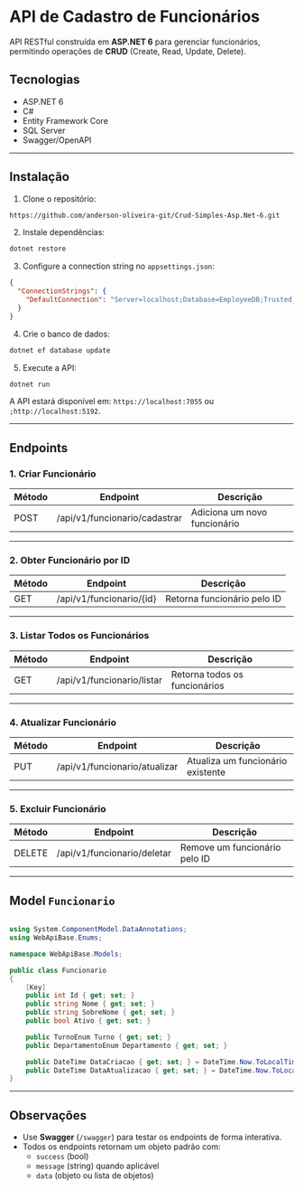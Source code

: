 
# API de Cadastro de Funcionários

API RESTful construída em **ASP.NET 6** para gerenciar funcionários, permitindo operações de **CRUD** (Create, Read, Update, Delete).

## Tecnologias

- ASP.NET 6
- C#
- Entity Framework Core
- SQL Server
- Swagger/OpenAPI

---

## Instalação

1. Clone o repositório:

```bash
https://github.com/anderson-oliveira-git/Crud-Simples-Asp.Net-6.git
```

2. Instale dependências:

```bash
dotnet restore
```

3. Configure a connection string no `appsettings.json`:

```json
{
  "ConnectionStrings": {
    "DefaultConnection": "Server=localhost;Database=EmployeeDB;Trusted_Connection=True;"
  }
}
```

4. Crie o banco de dados:

```bash
dotnet ef database update
```

5. Execute a API:

```bash
dotnet run
```

A API estará disponível em: `https://localhost:7055` ou `;http://localhost:5192`.

---

## Endpoints

### 1. Criar Funcionário

| Método | Endpoint           | Descrição                |
|--------|------------------|-------------------------|
| POST   | /api/v1/funcionario/cadastrar | Adiciona um novo funcionário |

---

### 2. Obter Funcionário por ID

| Método | Endpoint                  | Descrição                  |
|--------|--------------------------|---------------------------|
| GET    | /api/v1/funcionario/{id} | Retorna funcionário pelo ID |

---

### 3. Listar Todos os Funcionários

| Método | Endpoint           | Descrição               |
|--------|------------------|------------------------|
| GET    | /api/v1/funcionario/listar | Retorna todos os funcionários |

---

### 4. Atualizar Funcionário

| Método | Endpoint           | Descrição                  |
|--------|------------------|---------------------------|
| PUT    | /api/v1/funcionario/atualizar | Atualiza um funcionário existente |


---

### 5. Excluir Funcionário

| Método | Endpoint                  | Descrição                    |
|--------|--------------------------|-----------------------------|
| DELETE | /api/v1/funcionario/deletar | Remove um funcionário pelo ID |

---

## Model `Funcionario`

```csharp

using System.ComponentModel.DataAnnotations;
using WebApiBase.Enums;

namespace WebApiBase.Models;

public class Funcionario
{
    [Key]
    public int Id { get; set; }
    public string Nome { get; set; }
    public string SobreNome { get; set; }
    public bool Ativo { get; set; }

    public TurnoEnum Turno { get; set; }
    public DepartamentoEnum Departamento { get; set; }

    public DateTime DataCriacao { get; set; } = DateTime.Now.ToLocalTime();
    public DateTime DataAtualizacao { get; set; } = DateTime.Now.ToLocalTime();
}
```

---

## Observações

- Use **Swagger** (`/swagger`) para testar os endpoints de forma interativa.
- Todos os endpoints retornam um objeto padrão com:
  - `success` (bool)
  - `message` (string) quando aplicável
  - `data` (objeto ou lista de objetos)

